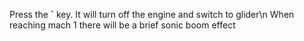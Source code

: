 Press the **`** key. It will turn off the engine and switch to glider\n
When reaching mach 1 there will be a brief sonic boom effect
